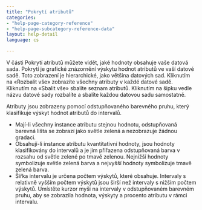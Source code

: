 ```yaml
---
title: "Pokrytí atributů"
categories:
- "help-page-category-reference"
- "help-page-subcategory-reference-data"
layout: help-detail
language: cs

---
```


V části Pokrytí atributů můžete vidět, jaké hodnoty obsahuje vaše datová sada. Pokrytí je grafické znázornění výskytu hodnot atributů ve vaší datové sadě. Toto zobrazení je hierarchické, jako většina datových sad. Kliknutím na «Rozbalit vše» zobrazíte všechny atributy v každé datové sadě. Kliknutím na «Sbalit vše» sbalíte seznam atributů. Kliknutím na šipku vedle názvu datové sady rozbalíte a sbalíte každou datovou sadu samostatně.

Atributy jsou zobrazeny pomocí odstupňovaného barevného pruhu, který klasifikuje výskyt hodnot atributů do intervalů.

  *	Mají-li všechny instance atributu stejnou hodnotu, odstupňovaná barevná lišta se zobrazí jako světle zelená a nezobrazuje žádnou gradaci.
  * Obsahují-li instance atributu kvantitativní hodnoty, jsou hodnoty klasifikovány do intervalů a je jim přiřazena odstupňovaná barva v rozsahu od světle zelené po tmavě zelenou. Nejnižší hodnoty symbolizuje světle zelená barva a nejvyšší hodnoty symbolizuje tmavě zelená barva.
  * Šířka intervalu je určena počtem výskytů, které obsahuje. Intervaly s relativně vyšším počtem výskytů jsou širší než intervaly s nižším počtem výskytů.
Umístěte kurzor myši na intervaly v odstupňovaném barevném pruhu, aby se zobrazila hodnota, výskyty a procento atributu v rámci intervalu.

